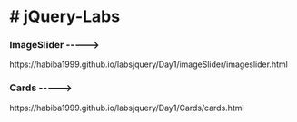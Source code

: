 # # jQuery-Labs
<h3>ImageSlider -----></h3> https://habiba1999.github.io/labsjquery/Day1/imageSlider/imageslider.html

<h3>Cards -----></h3> https://habiba1999.github.io/labsjquery/Day1/Cards/cards.html
